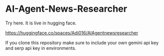 # AI-Agent-News-Researcher

Try here. It is live in hugging face.

https://huggingface.co/spaces/Adi016/AIAgentnewsresearcher

If you clone this repository make sure to include your own gemini api key and serp api key in environments.
